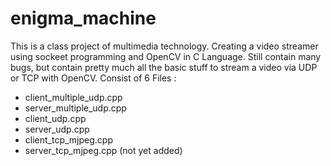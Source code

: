 # enigma_machine
This is a class project of multimedia technology. Creating a video streamer using sockeet programming and OpenCV in C Language. Still contain many bugs, but contain pretty much all the basic stuff to stream a video via UDP or TCP with OpenCV.
Consist of 6 Files :

- client_multiple_udp.cpp
- server_multiple_udp.cpp
- client_udp.cpp
- server_udp.cpp
- client_tcp_mjpeg.cpp	
- server_tcp_mjpeg.cpp	(not yet added)

